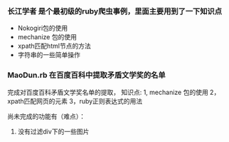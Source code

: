 ### 长江学者 是个最初级的ruby爬虫事例，里面主要用到了一下知识点
* Nokogiri包的使用
* mechanize 包的使用
* xpath匹配html节点的方法
* 字符串的一些简单操作

### MaoDun.rb  在百度百科中提取矛盾文学奖的名单
完成对百度百科矛盾文学奖名单的提取，
知识点:
1, mechanize 包的使用
2，xpath匹配网页的元素
3，ruby正则表达式的用法

尚未完成的功能有（难点）：
1. 没有过滤div下的一些图片



